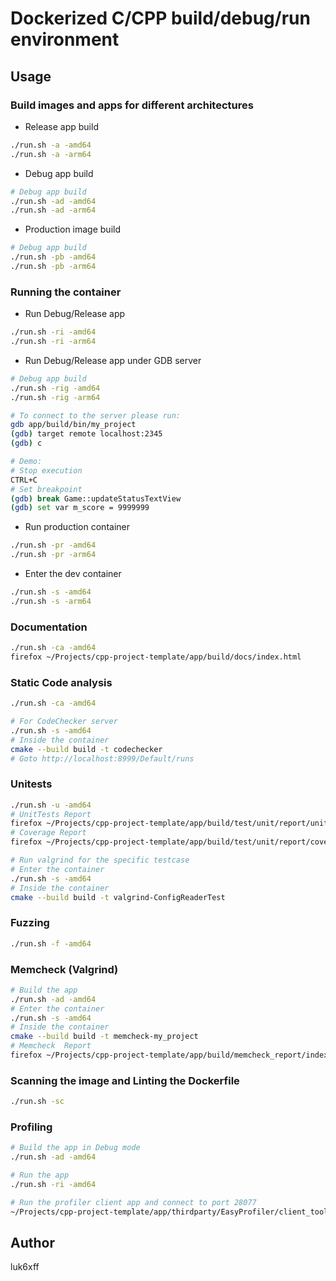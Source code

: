 # Dockerized C/CPP build/debug/run environment


## Usage

### Build images and apps for different architectures
* Release app build
```sh
./run.sh -a -amd64
./run.sh -a -arm64
```

* Debug app build
```sh
# Debug app build
./run.sh -ad -amd64
./run.sh -ad -arm64
```

* Production image build
```sh
# Debug app build
./run.sh -pb -amd64
./run.sh -pb -arm64
```

### Running the container
* Run Debug/Release app
```sh
./run.sh -ri -amd64
./run.sh -ri -arm64
```

* Run Debug/Release app under GDB server
```sh
# Debug app build
./run.sh -rig -amd64
./run.sh -rig -arm64

# To connect to the server please run:
gdb app/build/bin/my_project
(gdb) target remote localhost:2345
(gdb) c

# Demo:
# Stop execution
CTRL+C
# Set breakpoint
(gdb) break Game::updateStatusTextView
(gdb) set var m_score = 9999999
```

* Run production container
```sh
./run.sh -pr -amd64
./run.sh -pr -arm64
```

* Enter the dev container
```sh
./run.sh -s -amd64
./run.sh -s -arm64
```

### Documentation
```sh
./run.sh -ca -amd64
firefox ~/Projects/cpp-project-template/app/build/docs/index.html
```

### Static Code analysis
```sh
./run.sh -ca -amd64

# For CodeChecker server
./run.sh -s -amd64
# Inside the container
cmake --build build -t codechecker
# Goto http://localhost:8999/Default/runs
```

### Unitests
```sh
./run.sh -u -amd64
# UnitTests Report
firefox ~/Projects/cpp-project-template/app/build/test/unit/report/unit_tests_report.html
# Coverage Report
firefox ~/Projects/cpp-project-template/app/build/test/unit/report/coverage-report/index.html

# Run valgrind for the specific testcase
# Enter the container
./run.sh -s -amd64
# Inside the container
cmake --build build -t valgrind-ConfigReaderTest
```

### Fuzzing
```sh
./run.sh -f -amd64
```

### Memcheck (Valgrind)
```sh
# Build the app
./run.sh -ad -amd64
# Enter the container
./run.sh -s -amd64
# Inside the container
cmake --build build -t memcheck-my_project
# Memcheck  Report
firefox ~/Projects/cpp-project-template/app/build/memcheck_report/index.html
```

### Scanning the image and Linting the Dockerfile
```sh
./run.sh -sc
```

### Profiling
```sh
# Build the app in Debug mode
./run.sh -ad -amd64

# Run the app
./run.sh -ri -amd64

# Run the profiler client app and connect to port 28077
~/Projects/cpp-project-template/app/thirdparty/EasyProfiler/client_tools/easy_profiler-v2.1.0-linux/run_easy_profiler.sh
```


## Author
luk6xff


